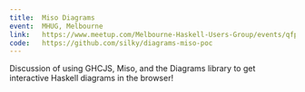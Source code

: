 ```yaml
---
title:  Miso Diagrams
event:  MHUG, Melbourne
link:   https://www.meetup.com/Melbourne-Haskell-Users-Group/events/qfptslyzcbpc/
code:   https://github.com/silky/diagrams-miso-poc
---
```


Discussion of using GHCJS, Miso, and the Diagrams library to get
interactive Haskell diagrams in the browser!
